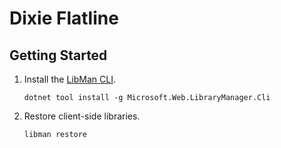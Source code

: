 # Dixie Flatline

## Getting Started

1. Install the [LibMan CLI](https://docs.microsoft.com/en-us/aspnet/core/client-side/libman/libman-cli?view=aspnetcore-6.0).
    ```
    dotnet tool install -g Microsoft.Web.LibraryManager.Cli
    ```
1. Restore client-side libraries.
    ```
    libman restore
    ```